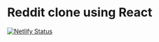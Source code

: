 # Reddit clone using React
[![Netlify Status](https://api.netlify.com/api/v1/badges/7fd90b78-50bd-4115-a1b9-881d9176b4d4/deploy-status)](https://app.netlify.com/sites/adversary/deploys)